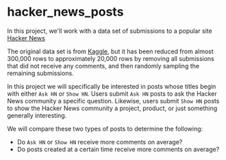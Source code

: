 # hacker_news_posts

In this project, we'll work with a data set of submissions to a popular site [Hacker News](https://news.ycombinator.com/) 

The original data set is from [Kaggle](https://www.kaggle.com/hacker-news/hacker-news-posts), but it has been reduced from almost 300,000 rows to approximately 20,000 rows by removing all submissions that did not receive any comments, and then randomly sampling the remaining submissions.

In this project we will specifically be interested in posts whose titles begin with either `Ask HN` or `Show HN`. Users submit `Ask HN` posts to ask the Hacker News community a specific question. Likewise, users submit `Show HN` posts to show the Hacker News community a project, product, or just something generally interesting.

We will compare these two types of posts to determine the following:

-  Do `Ask HN` or `Show HN` receive more comments on average?
-  Do posts created at a certain time receive more comments on average?
